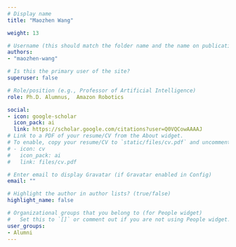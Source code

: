 ```yaml
---
# Display name
title: "Maozhen Wang"

weight: 13

# Username (this should match the folder name and the name on publications)
authors:
- "maozhen-wang"

# Is this the primary user of the site?
superuser: false

# Role/position (e.g., Professor of Artificial Intelligence)
role: Ph.D. Alumnus,  Amazon Robotics

social:
- icon: google-scholar
  icon_pack: ai
  link: https://scholar.google.com/citations?user=Q0VQCowAAAAJ
# Link to a PDF of your resume/CV from the About widget.
# To enable, copy your resume/CV to `static/files/cv.pdf` and uncomment the lines below.
# - icon: cv
#   icon_pack: ai
#   link: files/cv.pdf

# Enter email to display Gravatar (if Gravatar enabled in Config)
email: ""

# Highlight the author in author lists? (true/false)
highlight_name: false

# Organizational groups that you belong to (for People widget)
#   Set this to `[]` or comment out if you are not using People widget.
user_groups:
- Alumni
---
```

